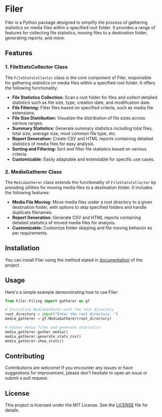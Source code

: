 # Filer

Filer is a Python package designed to simplify the process of gathering statistics on media files within a specified root folder. It provides a range of features for collecting file statistics, moving files to a destination folder, generating reports, and more.

## Features

### 1. FileStatsCollector Class

The `FileStatsCollector` class is the core component of Filer, responsible for gathering statistics on media files within a specified root folder. It offers the following functionality:

- **File Statistics Collection:** Scan a root folder for files and collect detailed statistics such as file size, type, creation date, and modification date.
- **File Filtering:** Filter files based on specified criteria, such as media file extensions.
- **File Size Distribution:** Visualize the distribution of file sizes across various ranges.
- **Summary Statistics:** Generate summary statistics including total files, total size, average size, most common file type, etc.
- **Report Generation:** Create CSV and HTML reports containing detailed statistics of media files for easy analysis.
- **Sorting and Filtering:** Sort and filter file statistics based on various criteria.
- **Customizable:** Easily adaptable and extendable for specific use cases.

### 2. MediaGatherer Class

The `MediaGatherer` class extends the functionality of `FileStatsCollector` by providing utilities for moving media files to a destination folder. It includes the following features:

- **Media File Moving:** Move media files under a root directory to a given destination folder, with options to skip specified folders and handle duplicate filenames.
- **Report Generation:** Generate CSV and HTML reports containing detailed statistics of moved media files for analysis.
- **Customizable:** Customize folder skipping and file moving behavior as per requirements.

## Installation

You can install Filer using the method stated in [documentation](documentation.md) of the project.

## Usage

Here's a simple example demonstrating how to use Filer:

```python
from Filer.Filing import gatherer as gf

# Initialize MediaGatherer with the root directory
root_directory = input("Enter the root directory: ")
media_gatherer = gf.MediaGatherer(root_directory)

# Gather media files and generate statistics
media_gatherer.gather_media()
media_gatherer.generate_stats_csv()
media_gatherer.show_stats()
```

## Contributing

Contributions are welcome! If you encounter any issues or have suggestions for improvement, please don't hesitate to open an issue or submit a pull request.

## License

This project is licensed under the MIT License. See the [LICENSE](LICENSE) file for details.